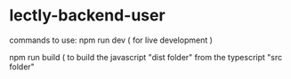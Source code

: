 # lectly-backend-user
commands to use: 
npm run dev ( for live development )

npm run build ( to build the javascript "dist folder" from the typescript "src folder"
